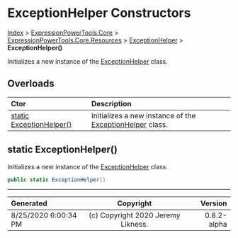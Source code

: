 ﻿# ExceptionHelper Constructors

[Index](../index.md) > [ExpressionPowerTools.Core](ExpressionPowerTools.Core.a.md) > [ExpressionPowerTools.Core.Resources](ExpressionPowerTools.Core.Resources.n.md) > [ExceptionHelper](ExpressionPowerTools.Core.Resources.ExceptionHelper.cs.md) > **ExceptionHelper()**

Initializes a new instance of the [ExceptionHelper](ExpressionPowerTools.Core.Resources.ExceptionHelper.cs.md) class.

## Overloads

| Ctor | Description |
| :-- | :-- |
| [static ExceptionHelper()](#static-exceptionhelper) | Initializes a new instance of the [ExceptionHelper](ExpressionPowerTools.Core.Resources.ExceptionHelper.cs.md) class. |

## static ExceptionHelper()

Initializes a new instance of the [ExceptionHelper](ExpressionPowerTools.Core.Resources.ExceptionHelper.cs.md) class.

```csharp
public static ExceptionHelper()
```



---

| Generated | Copyright | Version |
| :-- | :-: | --: |
| 8/25/2020 6:00:34 PM | (c) Copyright 2020 Jeremy Likness. | 0.8.2-alpha |
